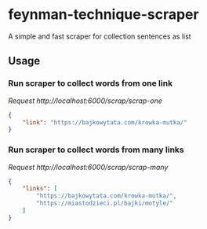 # feynman-technique-scraper
A simple and fast scraper for collection sentences as list

## Usage

### Run scraper to collect words from one link


*Request http://localhost:6000/scrap/scrap-one*
``` json
{
    "link": "https://bajkowytata.com/krowka-mutka/"
}
```

### Run scraper to collect words from many links

*Request http://localhost:6000/scrap/scrap-many*
``` json
{
    "links": [
        "https://bajkowytata.com/krowka-mutka/",
        "https://miastodzieci.pl/bajki/motyle/"
    ]
}
```